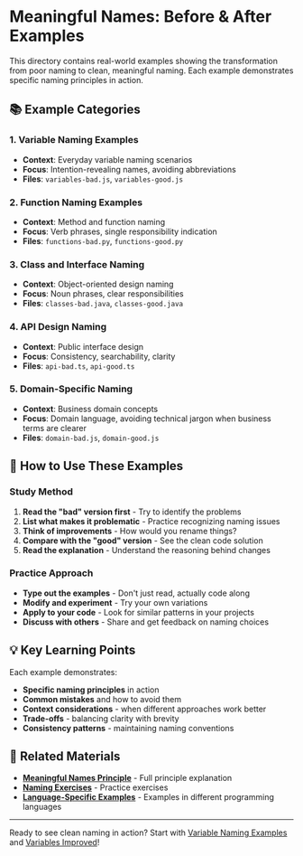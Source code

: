 # Meaningful Names: Before & After Examples

This directory contains real-world examples showing the transformation from poor naming to clean, meaningful naming. Each example demonstrates specific naming principles in action.

## 📚 Example Categories

### 1. Variable Naming Examples
- **Context**: Everyday variable naming scenarios
- **Focus**: Intention-revealing names, avoiding abbreviations
- **Files**: `variables-bad.js`, `variables-good.js`

### 2. Function Naming Examples
- **Context**: Method and function naming
- **Focus**: Verb phrases, single responsibility indication
- **Files**: `functions-bad.py`, `functions-good.py`

### 3. Class and Interface Naming
- **Context**: Object-oriented design naming
- **Focus**: Noun phrases, clear responsibilities
- **Files**: `classes-bad.java`, `classes-good.java`

### 4. API Design Naming
- **Context**: Public interface design
- **Focus**: Consistency, searchability, clarity
- **Files**: `api-bad.ts`, `api-good.ts`

### 5. Domain-Specific Naming
- **Context**: Business domain concepts
- **Focus**: Domain language, avoiding technical jargon when business terms are clearer
- **Files**: `domain-bad.js`, `domain-good.js`

## 🎯 How to Use These Examples

### Study Method
1. **Read the "bad" version first** - Try to identify the problems
2. **List what makes it problematic** - Practice recognizing naming issues
3. **Think of improvements** - How would you rename things?
4. **Compare with the "good" version** - See the clean code solution
5. **Read the explanation** - Understand the reasoning behind changes

### Practice Approach
- **Type out the examples** - Don't just read, actually code along
- **Modify and experiment** - Try your own variations
- **Apply to your code** - Look for similar patterns in your projects
- **Discuss with others** - Share and get feedback on naming choices

## 💡 Key Learning Points

Each example demonstrates:
- **Specific naming principles** in action
- **Common mistakes** and how to avoid them
- **Context considerations** - when different approaches work better
- **Trade-offs** - balancing clarity with brevity
- **Consistency patterns** - maintaining naming conventions

## 🔗 Related Materials

- **[Meaningful Names Principle](../../principles/01-meaningful-names/README.md)** - Full principle explanation
- **[Naming Exercises](../../exercises/principle-practice/01-meaningful-names/README.md)** - Practice exercises
- **[Language-Specific Examples](../language-specific/README.md)** - Examples in different programming languages

---

Ready to see clean naming in action? Start with [Variable Naming Examples](./variables-bad.js) and [Variables Improved](./variables-good.js)!
